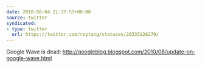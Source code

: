 ```yaml
---
date: 2010-08-04 21:37:57+00:00
source: twitter
syndicated:
- type: twitter
  url: https://twitter.com/roytang/statuses/20335126270/
---
```


Google Wave is dead: http://googleblog.blogspot.com/2010/08/update-on-google-wave.html